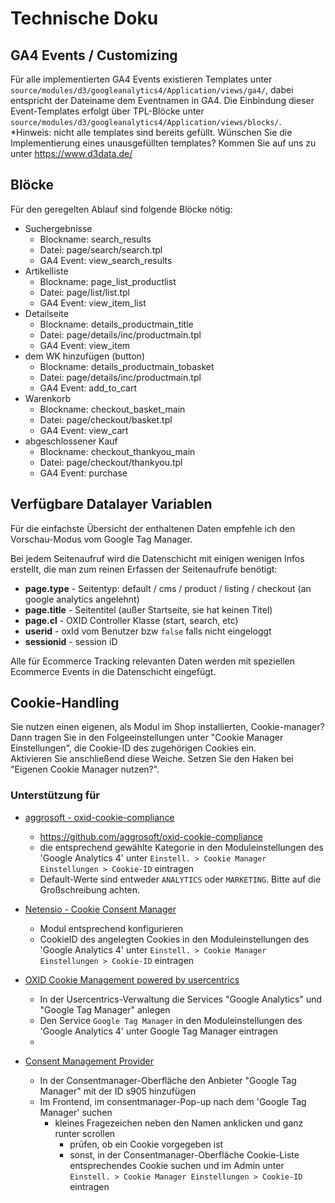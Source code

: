 # Technische Doku
## GA4 Events / Customizing
Für alle implementierten GA4 Events existieren Templates unter `source/modules/d3/googleanalytics4/Application/views/ga4/`, dabei entspricht der Dateiname dem Eventnamen in GA4.
Die Einbindung dieser Event-Templates erfolgt über TPL-Blöcke unter `source/modules/d3/googleanalytics4/Application/views/blocks/`.  
*Hinweis: nicht alle templates sind bereits gefüllt. Wünschen Sie die Implementierung eines unausgefüllten templates?
Kommen Sie auf uns zu unter https://www.d3data.de/

## Blöcke
Für den geregelten Ablauf sind folgende Blöcke nötig:
- Suchergebnisse
    - Blockname: search_results
    - Datei: page/search/search.tpl
    - GA4 Event: view_search_results
- Artikelliste
    - Blockname: page_list_productlist
    - Datei: page/list/list.tpl
    - GA4 Event: view_item_list
- Detailseite
    - Blockname: details_productmain_title
    - Datei: page/details/inc/productmain.tpl
    - GA4 Event: view_item
- dem WK hinzufügen (button)
    - Blockname: details_productmain_tobasket
    - Datei: page/details/inc/productmain.tpl
    - GA4 Event: add_to_cart
- Warenkorb
    - Blockname: checkout_basket_main
    - Datei: page/checkout/basket.tpl
    - GA4 Event: view_cart
- abgeschlossener Kauf
    - Blockname: checkout_thankyou_main
    - Datei: page/checkout/thankyou.tpl
    - GA4 Event: purchase

## Verfügbare Datalayer Variablen
Für die einfachste Übersicht der enthaltenen Daten empfehle ich den Vorschau-Modus vom Google Tag Manager.

Bei jedem Seitenaufruf wird die Datenschicht mit einigen wenigen Infos erstellt, die man zum reinen Erfassen der Seitenaufrufe benötigt:
+ **page.type** - Seitentyp: default / cms / product / listing / checkout (an google analytics angelehnt)
+ **page.title** - Seitentitel (außer Startseite, sie hat keinen Titel)
+ **page.cl** - OXID Controller Klasse (start, search, etc)
+ **userid** - oxId vom Benutzer bzw `false` falls nicht eingeloggt
+ **sessionid** - session iD

Alle für Ecommerce Tracking relevanten Daten werden mit speziellen Ecommerce Events in die Datenschicht eingefügt.

## Cookie-Handling
Sie nutzen einen eigenen, als Modul im Shop installierten, Cookie-manager?  
Dann tragen Sie in den Folgeeinstellungen unter "Cookie Manager Einstellungen", 
die Cookie-ID des zugehörigen Cookies ein.  
Aktivieren Sie anschließend diese Weiche. Setzen Sie den Haken bei "Eigenen Cookie Manager nutzen?".

### Unterstützung für
- [aggrosoft - oxid-cookie-compliance](https://github.com/aggrosoft/oxid-cookie-compliance)
  - https://github.com/aggrosoft/oxid-cookie-compliance
  - die entsprechend gewählte Kategorie in den Moduleinstellungen des 'Google Analytics 4' unter
    ```Einstell. > Cookie Manager Einstellungen > Cookie-ID``` eintragen
  - Default-Werte sind entweder ```ANALYTICS``` oder ```MARKETING```. Bitte auf die Großschreibung achten.

- [Netensio - Cookie Consent Manager](https://www.netensio.de/oxid-eshop-module/cookie-consent-manager-fuer-oxid-eshop.html)
  - Modul entsprechend konfigurieren
  - CookieID des angelegten Cookies in den Moduleinstellungen des 'Google Analytics 4' unter
    ```Einstell. > Cookie Manager Einstellungen > Cookie-ID``` eintragen

- [OXID Cookie Management powered by usercentrics](https://docs.oxid-esales.com/modules/usercentrics/de/latest/einfuehrung.html)
  - In der Usercentrics-Verwaltung die Services "Google Analytics" und "Google Tag Manager" anlegen
  - Den Service ```Google Tag Manager``` in den Moduleinstellungen des 'Google Analytics 4' unter
    Google Tag Manager eintragen
  - 
- [Consent Management Provider](https://www.consentmanager.net/)
  - In der Consentmanager-Oberfläche den Anbieter "Google Tag Manager" mit der ID s905 hinzufügen
  - Im Frontend, im consentmanager-Pop-up nach dem 'Google Tag Manager' suchen
    - kleines Fragezeichen neben den Namen anklicken und ganz runter scrollen
      - prüfen, ob ein Cookie vorgegeben ist
      - sonst, in der Consentmanager-Oberfläche Cookie-Liste entsprechendes Cookie suchen und im Admin unter
        ```Einstell. > Cookie Manager Einstellungen > Cookie-ID``` eintragen